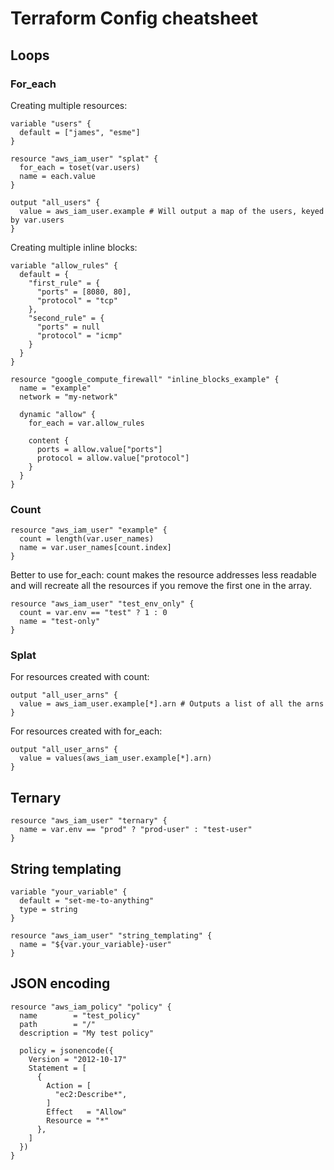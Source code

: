 # Terraform Config cheatsheet
## Loops
### For_each
Creating multiple resources:
```
variable "users" {
  default = ["james", "esme"]
}

resource "aws_iam_user" "splat" {
  for_each = toset(var.users)
  name = each.value
}

output "all_users" {
  value = aws_iam_user.example # Will output a map of the users, keyed by var.users
}
```
Creating multiple inline blocks:
```
variable "allow_rules" {
  default = {
    "first_rule" = {
      "ports" = [8080, 80],
      "protocol" = "tcp"
    },
    "second_rule" = {
      "ports" = null
      "protocol" = "icmp"
    }
  }
}

resource "google_compute_firewall" "inline_blocks_example" {
  name = "example"
  network = "my-network"

  dynamic "allow" {
    for_each = var.allow_rules

    content {
      ports = allow.value["ports"]
      protocol = allow.value["protocol"]
    }
  }
}
```
### Count
```
resource "aws_iam_user" "example" {
  count = length(var.user_names)
  name = var.user_names[count.index]
}
```
Better to use for_each: count makes the resource addresses less readable and will recreate all the resources if you remove the first one in the array.
```
resource "aws_iam_user" "test_env_only" {
  count = var.env == "test" ? 1 : 0
  name = "test-only"
}
```
### Splat
For resources created with count:
```
output "all_user_arns" {
  value = aws_iam_user.example[*].arn # Outputs a list of all the arns
}
```
For resources created with for_each:
```
output "all_user_arns" {
  value = values(aws_iam_user.example[*].arn)
}
```
## Ternary
```
resource "aws_iam_user" "ternary" {
  name = var.env == "prod" ? "prod-user" : "test-user"
}
```
## String templating
```
variable "your_variable" {
  default = "set-me-to-anything"
  type = string
}

resource "aws_iam_user" "string_templating" {
  name = "${var.your_variable}-user"
}
```
## JSON encoding
```
resource "aws_iam_policy" "policy" {
  name        = "test_policy"
  path        = "/"
  description = "My test policy"

  policy = jsonencode({
    Version = "2012-10-17"
    Statement = [
      {
        Action = [
          "ec2:Describe*",
        ]
        Effect   = "Allow"
        Resource = "*"
      },
    ]
  })
}
```
